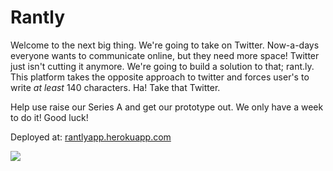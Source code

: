 # Rantly

Welcome to the next big thing. We're going to take on Twitter. Now-a-days everyone wants to communicate online, but they need more space! Twitter just isn't cutting it anymore. We're going to build a solution to that; rant.ly. This platform takes the opposite approach to twitter and forces user's to write *at least* 140 characters. Ha! Take that Twitter.

Help use raise our Series A and get our prototype out. We only have a week to do it! Good luck!

Deployed at: [rantlyapp.herokuapp.com](http://rantlyapp.herokuapp.com/)

<a href="https://codeclimate.com/github/erisfully/rantly"><img src="https://codeclimate.com/github/erisfully/rantly/badges/gpa.svg" /></a>
